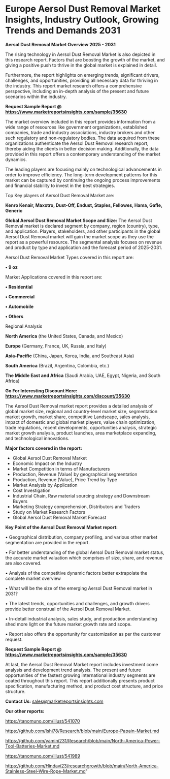 # Europe Aersol Dust Removal Market Insights, Industry Outlook, Growing Trends and Demands 2031

<Strong> Aersol Dust Removal Market Overview 2025 - 2031</strong>

The rising technology in Aersol Dust Removal Market is also depicted in this research report. Factors that are boosting the growth of the market, and giving a positive push to thrive in the global market is explained in detail.

Furthermore, the report highlights on emerging trends, significant drivers, challenges, and opportunities, providing all necessary data for thriving in the industry. This report market research offers a comprehensive perspective, including an in-depth analysis of the present and future scenarios within the industry.

<strong>Request Sample Report @ <a href=https://www.marketreportsinsights.com/sample/35630>https://www.marketreportsinsights.com/sample/35630</a></strong>

The market overview included in this report provides information from a wide range of resources like government organizations, established companies, trade and industry associations, industry brokers and other such regulatory and non-regulatory bodies. The data acquired from these organizations authenticate the Aersol Dust Removal research report, thereby aiding the clients in better decision making. Additionally, the data provided in this report offers a contemporary understanding of the market dynamics.

The leading players are focusing mainly on technological advancements in order to improve efficiency. The long-term development patterns for this market can be captured by continuing the ongoing process improvements and financial stability to invest in the best strategies.

Top Key players of Aersol Dust Removal Market are:

<strong>Kenro Kenair, Maxxtro, Dust-Off, Endust, Staples, Fellowes, Hama, Gafle, Generic</strong>

<strong><b>Global Aersol Dust Removal Market Scope and Size:</b></strong>
The Aersol Dust Removal market is declared segment by company, region (country), type, and application. Players, stakeholders, and other participants in the global Aersol Dust Removal market will gain the market scope as they use the report as a powerful resource. The segmental analysis focuses on revenue and product by type and application and the forecast period of 2025-2031.

Aersol Dust Removal Market Types covered in this report are:

<strong>•  9 oz</strong>

Market Applications covered in this report are:

<strong>•  Residential

•  Commercial

•  Automobile

•  Others</strong> 

Regional Analysis

<strong>North America</strong> (the United States, Canada, and Mexico)

<strong>Europe</strong> (Germany, France, UK, Russia, and Italy)

<strong>Asia-Pacific</strong> (China, Japan, Korea, India, and Southeast Asia)

<strong>South America</strong> (Brazil, Argentina, Colombia, etc.)

<strong>The Middle East and Africa</strong> (Saudi Arabia, UAE, Egypt, Nigeria, and South Africa)

<strong>Go For Interesting Discount Here: <a href=https://www.marketreportsinsights.com/discount/35630>https://www.marketreportsinsights.com/discount/35630</a></strong>

The Aersol Dust Removal market report provides a detailed analysis of global market size, regional and country-level market size, segmentation market growth, market share, competitive Landscape, sales analysis, impact of domestic and global market players, value chain optimization, trade regulations, recent developments, opportunities analysis, strategic market growth analysis, product launches, area marketplace expanding, and technological innovations.

<strong><b>Major factors covered in the report:</b></strong>
<ul>
  <li>Global Aersol Dust Removal Market </li>
  <li>Economic Impact on the Industry</li>
  <li>Market Competition in terms of Manufacturers</li>
  <li>Production, Revenue (Value) by geographical segmentation</li>
  <li>Production, Revenue (Value), Price Trend by Type</li>
  <li>Market Analysis by Application</li>
  <li>Cost Investigation</li>
  <li>Industrial Chain, Raw material sourcing strategy and Downstream Buyers</li>
  <li>Marketing Strategy comprehension, Distributors and Traders</li>
  <li>Study on Market Research Factors</li>
  <li>Global Aersol Dust Removal Market Forecast</li>
</ul>

<strong><b>Key Point of the Aersol Dust Removal Market report:</b></strong>

• Geographical distribution, company profiling, and various other market segmentation are provided in the report.

• For better understanding of the global Aersol Dust Removal market status, the accurate market valuation which comprises of size, share, and revenue are also covered.

• Analysis of the competitive dynamic factors better extrapolate the complete market overview

• What will be the size of the emerging Aersol Dust Removal market in 2031?

• The latest trends, opportunities and challenges, and growth drivers provide better construal of the Aersol Dust Removal Market.

• In-detail industrial analysis, sales study, and production understanding shed more light on the future market growth rate and scope.

• Report also offers the opportunity for customization as per the customer request.

<strong>Request Sample Report @ <a href=https://www.marketreportsinsights.com/sample/35630>https://www.marketreportsinsights.com/sample/35630</a></strong>

At last, the Aersol Dust Removal Market report includes investment come analysis and development trend analysis. The present and future opportunities of the fastest growing international industry segments are coated throughout this report. This report additionally presents product specification, manufacturing method, and product cost structure, and price structure.

<strong>Contact Us:</strong>
sales@marketreportsinsights.com

<strong>Our other reports:</strong>

<a href=https://tanomuno.com/illust/541070>https://tanomuno.com/illust/541070</a>

<a href=https://github.com/Ishi78/Research/blob/main/Europe-Papain-Market.md>https://github.com/Ishi78/Research/blob/main/Europe-Papain-Market.md</a>

<a href=https://github.com/yamini231/Research/blob/main/North-America-Power-Tool-Batteries-Market.md>https://github.com/yamini231/Research/blob/main/North-America-Power-Tool-Batteries-Market.md</a>

<a href=https://tanomuno.com/illust/541989>https://tanomuno.com/illust/541989</a>

<a href=https://github.com/Hindavi23/researchgrowth/blob/main/North-America-Stainless-Steel-Wire-Rope-Market.md>https://github.com/Hindavi23/researchgrowth/blob/main/North-America-Stainless-Steel-Wire-Rope-Market.md</a>"

